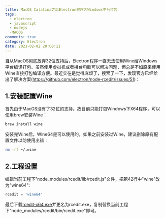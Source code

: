 ```yaml
---
title: MacOS Catalina之后Electron程序为Windows平台打包
tags:
  - electron
  - javascript
  - nodejs
  -MACOS
comments: true
category: Electron
date: 2021-02-02 20:08:11
---
```



自从MacOS彻底放弃32位支持后，Electron程序一直无法使用Wine给Windows平台编译打包。虽然使用虚拟机或者换台电脑可以解决问题，但总是不如原来使用Wine直接打包编译方便。最近实在是觉得麻烦了，搜索了一下，发现官方已经给出了解决方案(<a href="https://github.com/electron/node-rcedit/issues/51" target="_blank">https://github.com/electron/node-rcedit/issues/51</a>)：

## 1.安装配置Wine

首先由于MacOS没有了32位的支持，故目前只能打包Windows下X64程序，可以使用brew安装Wine：

```bash
brew install wine
```

安装完Wine后，Wine64是可以使用的，如果之前安装过Wine，建议删除原有配置文件以防使用出错：

```bash
rm -rf ~/.wine
```

## 2.工程设置

编辑当前工程下"node_modules/rcedit/lib/rcedit.js"文件，把第42行中"wine"改为"wine64":

```javascript
rcedit = 'wine64'
```

最后下载<a href="https://github.com/electron/rcedit/releases/download/v1.1.1/rcedit-x64.exe" target="_blank">rcedit-x64.exe</a>并更名为rcedit.exe，复制替换当前工程下"node_modules/rcedit/bin/rcedit.exe"即可。
